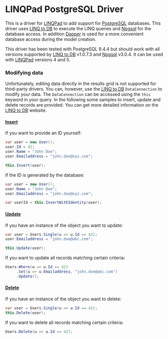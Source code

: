 # LINQPad PostgreSQL Driver

This is a driver for [LINQPad](https://www.linqpad.net) to add support for [PostgreSQL](http://www.postgresql.org) databases. This driver uses [LINQ to DB](https://github.com/linq2db/linq2db) to execute the LINQ queries and [Npgsql](http://www.npgsql.org) for the database access. In addition [Dapper](https://github.com/StackExchange/dapper-dot-net) is used for a more convenient database access during the model creation.

This driver has been tested with PostgreSQL 9.4.4 but should work with all versions supported by [LINQ to DB](https://github.com/linq2db/linq2db) v1.0.7.3 and [Npgsql](http://www.npgsql.org) v3.0.4. It can be used with [LINQPad](https://www.linqpad.net) versions 4 and 5.

### Modifying data

Unfortunately, editing data directly in the results grid is not supported for third-party drivers. You can, however, use the [LINQ to DB](https://github.com/linq2db/linq2db) `DataConnection` to modify your data. The `DataConnection` can be accessed using the `this` keyword in your query. In the following some samples to insert, update and delete records are provided. You can get more detailed information on the [LINQ to DB](https://github.com/linq2db/linq2db) website.

#### [Insert](https://github.com/linq2db/linq2db#insert)

If you want to provide an ID yourself:

```csharp
var user = new User();
user.Id = 42;
user.Name = "John Doe";
user.Emailaddress = "john.doe@xyz.com";

this.Insert(user);
```

If the ID is generated by the database:

```csharp
var user = new User();
user.Name = "John Doe";
user.Emailaddress = "john.doe@xyz.com";

var userId = this.InsertWithIdentity(user);
```

#### [Update](https://github.com/linq2db/linq2db#update)

If you have an instance of the object you want to update:

```csharp
var user = Users.Single(u => u.Id == 42);
user.Emailaddress = "john.doe@abc.com";

this.Update(user);
```

If you want to update all records matching certain criteria:

```csharp
Users.Where(u => u.Id == 42)
	 .Set(u => u.Emailaddress, "john.doe@abc.com")
	 .Update();
```

#### [Delete](https://github.com/linq2db/linq2db#delete)

If you have an instance of the object you want to delete:

```csharp
var user = Users.Single(u => u.Id == 42);
this.Delete(user);
```

If you want to delete all records matching certain criteria:

```csharp
Users.Delete(u => u.Id == 42);
```
